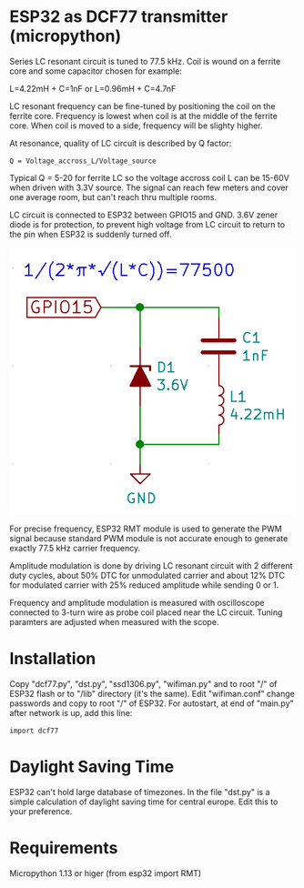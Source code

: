 # ESP32 as DCF77 transmitter (micropython)

Series LC resonant circuit is tuned to 77.5 kHz.
Coil is wound on a ferrite core
and some capacitor chosen for example:

L=4.22mH + C=1nF or L=0.96mH + C=4.7nF

LC resonant frequency can be fine-tuned by positioning the coil
on the ferrite core. Frequency is lowest when coil is at the middle
of the ferrite core. When coil is moved to a side, frequency will
be slighty higher.

At resonance, quality of LC circuit is described by Q factor:

    Q = Voltage_accross_L/Voltage_source

Typical Q = 5-20 for ferrite LC so the voltage accross coil L
can be 15-60V when driven with 3.3V source. The signal can
reach few meters and cover one average room, but can't
reach thru multiple rooms.

LC circuit is connected to ESP32 between
GPIO15 and GND. 3.6V zener diode is for
protection, to prevent high voltage
from LC circuit to return to the pin when
ESP32 is suddenly turned off.

![LC circuit](/pic/LC.png)

For precise frequency, ESP32 RMT module is used to
generate the PWM signal because standard PWM module is not
accurate enough to generate exactly 77.5 kHz carrier frequency.

Amplitude modulation is done by driving LC resonant
circuit with 2 different duty cycles, about 50% DTC
for unmodulated carrier and about 12% DTC for modulated
carrier with 25% reduced amplitude while sending 0 or 1.

Frequency and amplitude modulation is measured with oscilloscope
connected to 3-turn wire as probe coil placed near the LC circuit.
Tuning paramters are adjusted when measured with the scope.


# Installation

Copy "dcf77.py", "dst.py", "ssd1306.py", "wifiman.py" and
to root "/" of ESP32 flash or to "/lib" directory (it's the same).
Edit "wifiman.conf" change passwords and copy to root "/" of ESP32.
For autostart, at end of "main.py" after network is up,
add this line:

    import dcf77

# Daylight Saving Time

ESP32 can't hold large database of timezones.
In the file "dst.py" is a simple calculation
of daylight saving time for central europe.
Edit this to your preference.

# Requirements

Micropython 1.13 or higer (from esp32 import RMT)
